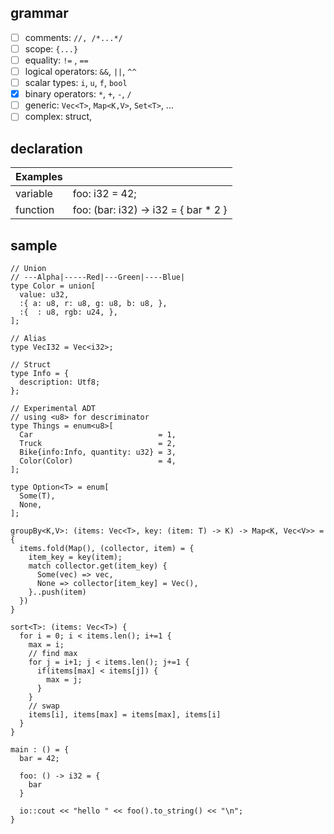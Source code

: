 ## grammar

- [ ] comments: `//, /*...*/`
- [ ] scope: `{...}`
- [ ] equality: `!=` , `==`
- [ ] logical operators: `&&`, `||`, `^^`
- [ ] scalar types: `i`, `u`, `f`, `bool`
- [x] binary operators: `*`, `+`, `-`, `/`
- [ ] generic: `Vec<T>`, `Map<K,V>`, `Set<T>`, ...
- [ ] complex: struct,

## declaration

| Examples |                                                   |
| -------- | ------------------------------------------------- |
| variable | foo: i32 = 42;                                    |
| function | foo: (bar: i32) -> i32 = { bar * 2 }              |

## sample

```io
// Union
// ---Alpha|-----Red|---Green|----Blue|
type Color = union[
  value: u32,
  :{ a: u8, r: u8, g: u8, b: u8, },
  :{  : u8, rgb: u24, },
];

// Alias
type VecI32 = Vec<i32>;

// Struct
type Info = {  
  description: Utf8;
};

// Experimental ADT 
// using <u8> for descriminator
type Things = enum<u8>[
  Car                            = 1,
  Truck                          = 2,
  Bike{info:Info, quantity: u32} = 3,
  Color(Color)                   = 4,  
];

type Option<T> = enum[
  Some(T),
  None,
];

groupBy<K,V>: (items: Vec<T>, key: (item: T) -> K) -> Map<K, Vec<V>> = {
  items.fold(Map(), (collector, item) = {
    item_key = key(item);
    match collector.get(item_key) {
      Some(vec) => vec,              
      None => collector[item_key] = Vec(),
    }..push(item)
  })
}

sort<T>: (items: Vec<T>) {
  for i = 0; i < items.len(); i+=1 {
    max = i;
    // find max
    for j = i+1; j < items.len(); j+=1 {
      if(items[max] < items[j]) {
        max = j;
      }
    }
    // swap
    items[i], items[max] = items[max], items[i]
  }
}

main : () = {
  bar = 42;

  foo: () -> i32 = {
    bar
  }

  io::cout << "hello " << foo().to_string() << "\n";
}
```
